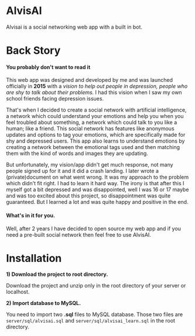# AlvisAI
Alvisai is a social networking web app with a built in bot. 

# Back Story
#### You probably don't want to read it

This web app was designed and developed by me and was launched officially in **2015** with a *vision to help out people in depression, people who are shy to talk about their problems.* I had this vision when I saw my own school friends facing depression issues.

That's when I decided to create a social network with artificial intelligence, a network which could understand your emotions and help you when you feel troubled about something, a network which could talk to you like a human; like a friend. This social network has features like anonymous updates and options to tag your emotions, which are specifically made for shy and depressed users. This app also learns to understand emotions by creating a network between the emotional tags used and then matching them with the kind of words and images they are updating.

But unfortunately, my vision/app didn't get much response, not many people signed up for it and it did a crash landing. I later wrote a (private)document on what went wrong. It was my approach to the problem which didn't fit right. I had to learn it hard way. The irony is that after this I myself got a bit depressed and was disappointed, well I was 16 or 17 maybe and was too excited about this project, so disappointment was quite guaranteed. But I learned a lot and was quite happy and positive in the end. 

#### What's in it for you.
Well, after 2 years I have decided to open source my web app and if you need a pre-built social network then feel free to use AlvisAI.

# Installation 

**1) Download the project to root directory.**

Download the project and unzip only in the root directory of your server or localhost.

**2) Import database to MySQL.**

You need to import two **.sql** files to MySQL database. Those two files are  `server/sql/alvisai.sql` and `server/sql/alvisai_learn.sql` in the root directory.





